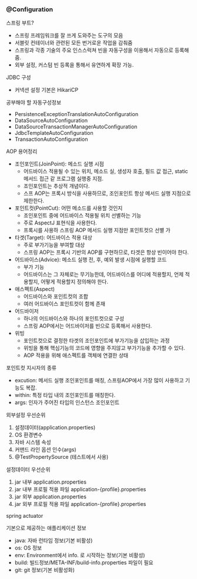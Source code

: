 ### @Configuration


스프링 부트?
- 스프링 프레임워크를 잘 쓰게 도와주는 도구의 모음
- 서블릿 컨테이너와 관련된 모든 번거로운 작업을 감춰줌
- 스프링과 각종 기술의 주요 인스스럭쳐 빈을 자동구성을 이용해서 자동으로 등록해줌.
- 외부 설정, 커스텀 빈 등록을 통해서 유연하게 확장 가능.


JDBC 구성
- 커넥션 설정 기본은 HikariCP


공부해야 할 자동구성정보
- PersistenceExceptionTranslationAutoConfiguration
- DataSourceAutoConfiguration
- DataSourceTransactionManagerAutoConfiguration
- JdbcTemplateAutoConfiguration
- TransactionAutoConfiguration

AOP 용어정리
- 조인포인트(JoinPoint): 메소드 실행 시점
  - 어드바이스 적용될 수 있는 위치, 메소드 실, 생성자 호출, 필드 값 접근, static 메서드 접근 같 프로그램 실행중 지점.
  - 조인포인트는 추상적 개념이다. 
  - 스프 AOP는 프록시 방식을 사용하므로, 조인포인트 항상 메서드 실행 지점으로 제한한다.
- 포인트컷(PointCut): 어떤 메소드를 사용할 것인지
  - 조인포인트 중에 어드바이스 적용될 위치 선별하는 기능
  - 주로 AspectJ 표현식을 사용한다.
  - 프록시를 사용하 스프링 AOP 메서드 실행 지점만 포인트컷으 선별 가
- 타겟(Target): 어드바이스 적용 대상
  - 주로 부가기능을 부여할 대상
  - 스프링 AOP는 프록시 기반의 AOP를 구현하므로, 타겟은 항상 빈이어야 한다.
- 어드바이스(Advice): 메소드 실행 전, 후, 예외 발생 시점에 실행할 코드
  - 부가 기능
  - 어드바이스는 그 자체로는 무기능한데, 어드바이스를 어디에 적용할지, 언제 적용할지, 어떻게 적용할지 정의해야 한다.
- 애스펙트(Aspect)
  - 어드바이스와 포인트컷의 조합
  - 여러 어드바이스 포인트컷이 함께 존재
- 어드바이저
  - 하나의 어드바이스와 하나의 포인트컷으로 구성
  - 스프링 AOP에서는 어드바이저를 빈으로 등록해서 사용한다.
- 위빙
  - 포인트컷으로 결정한 타겟의 조인포인트에 부가기능을 삽입하는 과정
  - 위빙을 통해 핵심기능의 코드에 영향을 주지않고 부가기능을 추가할 수 있다.
  - AOP 적용을 위해 애스펙트를 객체에 연결한 상태

포인트컷 지시자의 종류
 - excution: 메서드 실행 조인포인트를 매칭, 스프링AOP에서 가장 많이 사용하고 기능도 복잡.
 - within: 특정 타입 내의 조인포인트를 매칭한다.
 - args: 인자가 주어진 타입의 인스턴스 조인포인트

 외부설정 우선순위
 1. 설정데이터(application.properties)
 2. OS 환경변수
 3. 자바 시스템 속성
 4. 커맨드 라인 옵션 인수(args)
 5. @TestPropertySource (테스트에서 사용)

 설정데이터 우선순위
 1. jar 내부 application.properties
 2. jar 내부 프로필 적용 파일 application-{profile}.properties
 3. jar 외부 application.properties
 4. jar 외부 프로필 적용 파일 application-{profile}.properties

spring actuator

기본으로 제공하는 애플리케이션 정보
- java: 자바 런타임 정보(기본 비활성)
- os: OS 정보
- env: Environment에서 info. 로 시작하는 정보(기본 비활성)
- build: 빌드정보/META-INF/build-info.properties 파일이 필요
- git: git 정보(기본 비활성화)